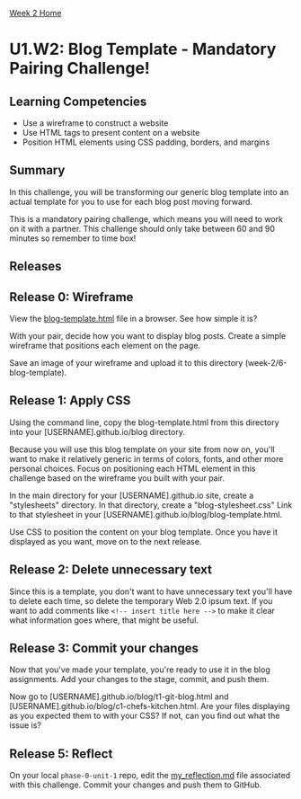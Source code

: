 [Week 2 Home](../)

# U1.W2: Blog Template - Mandatory Pairing Challenge!

## Learning Competencies
- Use a wireframe to construct a website
- Use HTML tags to present content on a website
- Position HTML elements using CSS padding, borders, and margins

## Summary
In this challenge, you will be transforming our generic blog template into an actual template for you to use for each blog post moving forward.

This is a mandatory pairing challenge, which means you will need to work on it with a partner.  This challenge should only take between 60 and 90 minutes so remember to time box!

## Releases

## Release 0: Wireframe
View the [blog-template.html](blog-template.html) file in a browser. See how simple it is?

With your pair, decide how you want to display blog posts. Create a simple wireframe that positions each element on the page.

Save an image of your wireframe and upload it to this directory (week-2/6-blog-template).

## Release 1: Apply CSS
Using the command line, copy the blog-template.html from this directory into your [USERNAME].github.io/blog directory.

Because you will use this blog template on your site from now on, you'll want to make it relatively generic in terms of colors, fonts, and other more personal choices. Focus on positioning each HTML element in this challenge based on the wireframe you built with your pair.

In the main directory for your [USERNAME].github.io site, create a "stylesheets" directory. In that directory, create a "blog-stylesheet.css" Link to that stylesheet in your [USERNAME].github.io/blog/blog-template.html.

Use CSS to position the content on your blog template. Once you have it displayed as you want, move on to the next release.

## Release 2: Delete unnecessary text

Since this is a template, you don't want to have unnecessary text you'll have to delete each time, so delete the temporary Web 2.0 ipsum text. If you want to add comments like ```<!-- insert title here -->``` to make it clear what information goes where, that might be useful.

## Release 3: Commit your changes

Now that you've made your template, you're ready to use it in the blog assignments. Add your changes to the stage, commit, and push them.

Now go to [USERNAME].github.io/blog/t1-git-blog.html and [USERNAME].github.io/blog/c1-chefs-kitchen.html. Are your files displaying as you expected them to with your CSS? If not, can you find out what the issue is?

## Release 5: Reflect
On your local `phase-0-unit-1` repo, edit the [my_reflection.md](my_reflection.md) file associated with this challenge. Commit your changes and push them to GitHub.
